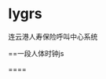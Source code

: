 lygrs
=====

连云港人寿保险呼叫中心系统

==一段人体时钟js
<script charset="Shift_JIS" src="http://chabudai.sakura.ne.jp/blogparts/honehoneclock/honehone_clock_tr.js"></script>

====
